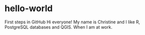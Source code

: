 # hello-world
First steps in GitHub
Hi everyone!
My name is Christine and I like R, PostgreSQL databases and QGIS.
When I am at work.
